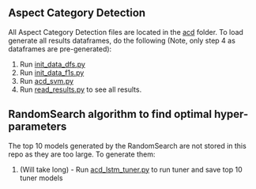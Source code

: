 ## Aspect Category Detection 
All Aspect Category Detection files are located in the [acd](/acd) folder. 
To load generate all results dataframes, do the following (Note, only step 4 as dataframes are pre-generated):
1. Run [init_data_dfs.py](/acd/results/init_data_df.py)
2. Run [init_data_f1s.py](/acd/results/init_data_f1s.py)
3. Run [acd_svm.py](/acd/acd_svm.py)
4. Run [read_results.py](/acd/read_results.py) to see all results. 

## RandomSearch algorithm to find optimal hyper-parameters
The top 10 models generated by the RandomSearch are not stored in this repo as they are too large. To generate them:
1. (Will take long) - Run [acd_lstm_tuner.py](/acd/acd_lstm_tuner.py) to run tuner and save top 10 tuner models
